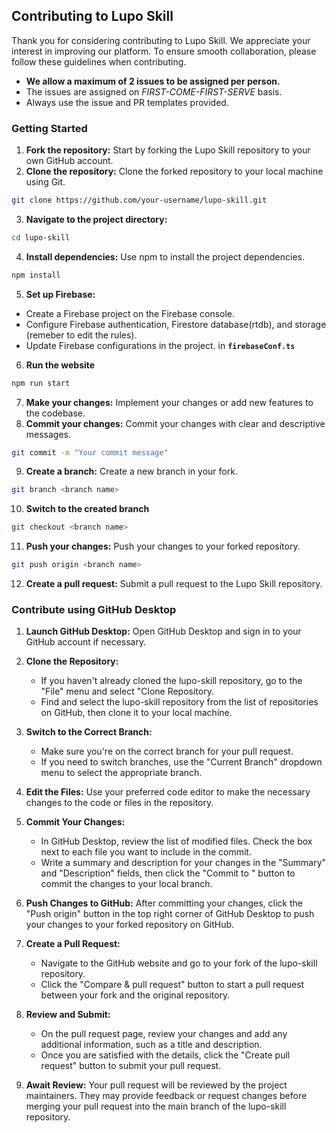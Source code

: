 ## Contributing to Lupo Skill

Thank you for considering contributing to Lupo Skill. We appreciate your interest in improving our platform. To ensure smooth collaboration, please follow these guidelines when contributing.
- **We allow a maximum of 2 issues to be assigned per person.**
- The issues are assigned on *FIRST-COME-FIRST-SERVE* basis.
- Always use the issue and PR templates provided.

### Getting Started

1. **Fork the repository:** Start by forking the Lupo Skill repository to your own GitHub account.
2. **Clone the repository:** Clone the forked repository to your local machine using Git.

```bash
git clone https://github.com/your-username/lupo-skill.git
```

3. **Navigate to the project directory:**
```bash
cd lupo-skill
```
4. **Install dependencies:** Use npm to install the project dependencies.
```bash
npm install
```
5. **Set up Firebase:**
- Create a Firebase project on the Firebase console.
- Configure Firebase authentication, Firestore database(rtdb), and storage (remeber to edit the rules).
- Update Firebase configurations in the project. in **`firebaseConf.ts`**

6. **Run the website**
```bash
npm run start
```
7. **Make your changes:** Implement your changes or add new features to the codebase.
8. **Commit your changes:** Commit your changes with clear and descriptive messages.
```bash
git commit -m "Your commit message"
```
9. **Create a branch:** Create a new branch in your fork.
```bash
git branch <branch name>
```
10. **Switch to the created branch**
```bash
git checkout <branch name>
```
11. **Push your changes:** Push your changes to your forked repository.
```bash
git push origin <branch name>
```
12. **Create a pull request:** Submit a pull request to the Lupo Skill repository.

### Contribute using GitHub Desktop

1. **Launch GitHub Desktop:**
   Open GitHub Desktop and sign in to your GitHub account if necessary.

2. **Clone the Repository:**
   - If you haven't already cloned the lupo-skill repository, go to the "File" menu and select "Clone Repository.
   - Find and select the lupo-skill repository from the list of repositories on GitHub, then clone it to your local machine.

3. **Switch to the Correct Branch:**
   - Make sure you're on the correct branch for your pull request.
   - If you need to switch branches, use the "Current Branch" dropdown menu to select the appropriate branch.

4. **Edit the Files:**
   Use your preferred code editor to make the necessary changes to the code or files in the repository.

5. **Commit Your Changes:**
   - In GitHub Desktop, review the list of modified files. Check the box next to each file you want to include in the commit.
   - Write a summary and description for your changes in the "Summary" and "Description" fields, then click the "Commit to <branch-name>" button to commit the changes to your local branch.

6. **Push Changes to GitHub:**
   After committing your changes, click the "Push origin" button in the top right corner of GitHub Desktop to push your changes to your forked repository on GitHub.

7. **Create a Pull Request:**
   - Navigate to the GitHub website and go to your fork of the lupo-skill repository.
   - Click the "Compare & pull request" button to start a pull request between your fork and the original repository.

8. **Review and Submit:**
   - On the pull request page, review your changes and add any additional information, such as a title and description.
   - Once you are satisfied with the details, click the "Create pull request" button to submit your pull request.

9. **Await Review:**
   Your pull request will be reviewed by the project maintainers. They may provide feedback or request changes before merging your pull request into the main branch of the lupo-skill repository.
